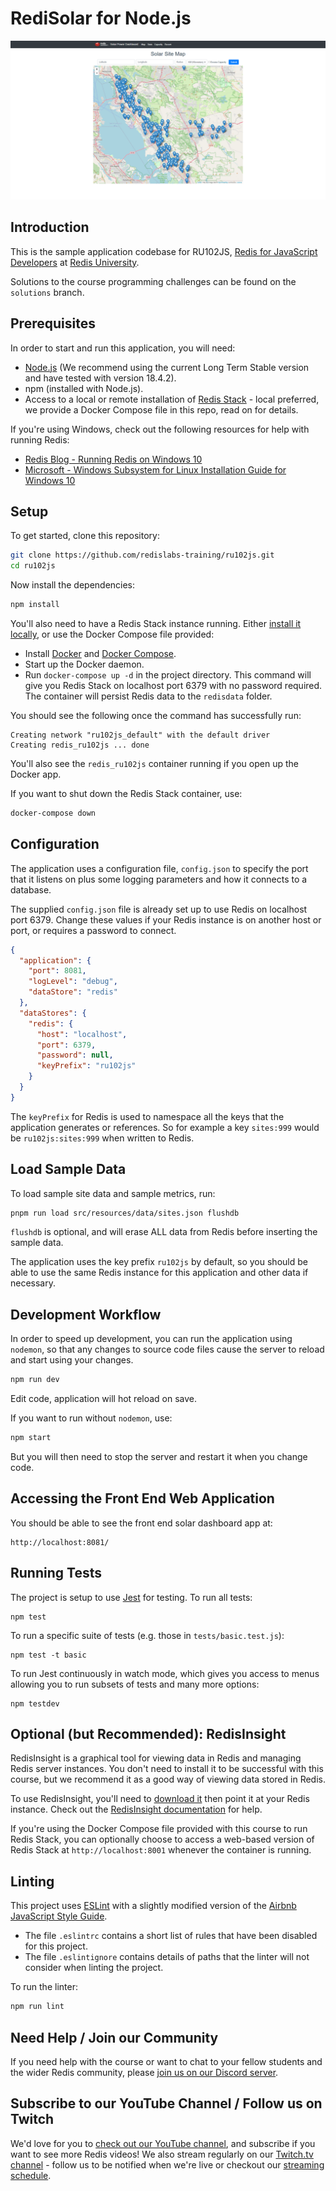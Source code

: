 # RediSolar for Node.js

![Preview of running application - Solar Site Map with markers](preview.png)

## Introduction

This is the sample application codebase for RU102JS, [Redis for JavaScript Developers](https://university.redis.com/courses/ru102js/) at [Redis University](https://university.redis.com).

Solutions to the course programming challenges can be found on the `solutions` branch.

## Prerequisites

In order to start and run this application, you will need:

- [Node.js](https://nodejs.org/en/download/) (We recommend using the current Long Term Stable version and have tested with version 18.4.2).
- npm (installed with Node.js).
- Access to a local or remote installation of [Redis Stack](https://redis.io/docs/stack/get-started/install/) - local preferred, we provide a Docker Compose file in this repo, read on for details.

If you're using Windows, check out the following resources for help with running Redis:

- [Redis Blog - Running Redis on Windows 10](https://redis.com/blog/redis-on-windows-10/)
- [Microsoft - Windows Subsystem for Linux Installation Guide for Windows 10](https://docs.microsoft.com/en-us/windows/wsl/install-win10)

## Setup

To get started, clone this repository:

```sh
git clone https://github.com/redislabs-training/ru102js.git
cd ru102js
```

Now install the dependencies:

```sh
npm install
```

You'll also need to have a Redis Stack instance running. Either [install it locally](https://redis.io/docs/stack/get-started/install/), or use the Docker Compose file provided:

- Install [Docker](https://docs.docker.com/get-docker/) and [Docker Compose](https://docs.docker.com/compose/install/).
- Start up the Docker daemon.
- Run `docker-compose up -d` in the project directory. This command will give you Redis Stack on localhost port 6379 with no password required. The container will persist Redis data to the `redisdata` folder.

You should see the following once the command has successfully run:

```
Creating network "ru102js_default" with the default driver
Creating redis_ru102js ... done
```

You'll also see the `redis_ru102js` container running if you open up the Docker app.

If you want to shut down the Redis Stack container, use:

```sh
docker-compose down
```

## Configuration

The application uses a configuration file, `config.json` to specify the port that it listens
on plus some logging parameters and how it connects to a database.

The supplied `config.json` file is already set up to use Redis on localhost port 6379. Change these values if your Redis instance is on another host or port, or requires a password to connect.

```json
{
  "application": {
    "port": 8081,
    "logLevel": "debug",
    "dataStore": "redis"
  },
  "dataStores": {
    "redis": {
      "host": "localhost",
      "port": 6379,
      "password": null,
      "keyPrefix": "ru102js"
    }
  }
}
```

The `keyPrefix` for Redis is used to namespace all the keys that the application generates or
references. So for example a key `sites:999` would be `ru102js:sites:999` when written to Redis.

## Load Sample Data

To load sample site data and sample metrics, run:

```sh
pnpm run load src/resources/data/sites.json flushdb
```

`flushdb` is optional, and will erase ALL data from Redis before inserting the sample data.

The application uses the key prefix `ru102js` by default, so you should be able to use the
same Redis instance for this application and other data if necessary.

## Development Workflow

In order to speed up development, you can run the application using `nodemon`, so that any
changes to source code files cause the server to reload and start using your changes.

```sh
npm run dev
```

Edit code, application will hot reload on save.

If you want to run without `nodemon`, use:

```sh
npm start
```

But you will then need to stop the server and restart it when you change code.

## Accessing the Front End Web Application

You should be able to see the front end solar dashboard app at:

```
http://localhost:8081/
```

## Running Tests

The project is setup to use [Jest](https://jestjs.io/en/) for testing. To run all tests:

```
npm test
```

To run a specific suite of tests (e.g. those in `tests/basic.test.js`):

```
npm test -t basic
```

To run Jest continuously in watch mode, which gives you access to menus allowing you to run
subsets of tests and many more options:

```
npm testdev
```

## Optional (but Recommended): RedisInsight

RedisInsight is a graphical tool for viewing data in Redis and managing Redis server instances. You don't need to install it to be successful with this course, but we recommend it as a good way of viewing data stored in Redis.

To use RedisInsight, you'll need to [download it](https://redis.io/docs/ui/insight/) then point it at your Redis instance. Check out the [RedisInsight documentation](https://redis.io/docs/ui/insight/) for help.

If you're using the Docker Compose file provided with this course to run Redis Stack, you can optionally choose to access a web-based version of Redis Stack at `http://localhost:8001` whenever the container is running.

## Linting

This project uses [ESLint](https://eslint.org/) with a slightly modified version of the
[Airbnb JavaScript Style Guide](https://github.com/airbnb/javascript).

- The file `.eslintrc` contains a short list of rules that have been disabled for this project.
- The file `.eslintignore` contains details of paths that the linter will not consider when
  linting the project.

To run the linter:

```sh
npm run lint
```

## Need Help / Join our Community

If you need help with the course or want to chat to your fellow students and the wider Redis community, please [join us on our Discord server](https://discord.gg/V2jj3qW).

## Subscribe to our YouTube Channel / Follow us on Twitch

We'd love for you to [check out our YouTube channel](https://youtube.com/redisinc), and subscribe if you want to see more Redis videos! We also stream regularly on our [Twitch.tv channel](https://www.twitch.tv/redisinc) - follow us to be notified when we're live or checkout our [streaming schedule](https://developer.redis.com/redis-live/).
